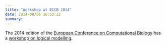 ```yaml
---
title: "Workshop at ECCB 2014"
date: 2014/08/06 16:53:22
summary: 
---
```


The 2014 edition of the [European Conference on Computational Biology](http://www.eccb14.org)
has a [workshop on logical modelling](http://www.eccb14.org/program/workshops/lmacn).

